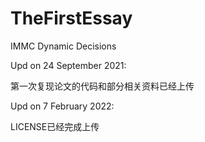 # TheFirstEssay

IMMC Dynamic Decisions

Upd on 24 September 2021:

第一次复现论文的代码和部分相关资料已经上传

Upd on 7 February 2022:

LICENSE已经完成上传
